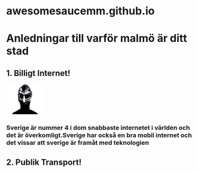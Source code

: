 # awesomesaucemm.github.io
<body>
<style>
  body{
<div class="contain-to-grid">
<nav class="top-bar"> </nav>
</div>
  background-image: url:"MADVILLAIN.jpg");
  }
  </style>
<h1> Anledningar till varför malmö är ditt stad</h1>

<div id="introduction">

<h2><strong>1.</strong> Billigt Internet!</h2>
<img src="MADVILLAIN.jpg" width="100" height="80" alt="MADVILLAIN">
<h3>Sverige är nummer 4 i dom snabbaste internetet i världen och det är överkomligt.Sverige har också en bra mobil internet och det vissar att sverige är framåt med teknologien
<h2><strong>2.</strong> Publik Transport!</h2>

<body style = "background: url(https://tengbom.se/app/uploads/2016/06/malmo-live-3.jpg); background-size 100% 100%;">
<header>
